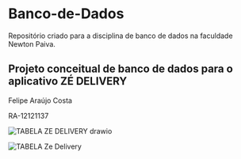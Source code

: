 # Banco-de-Dados
Repositório criado para a disciplina de banco de dados na faculdade Newton Paiva.
## Projeto conceitual de banco de dados para o aplicativo ZÉ DELIVERY
Felipe Araújo Costa

RA-12121137

![TABELA ZE DELIVERY drawio](https://github.com/Felipeac8/Banco-de-Dados/assets/133305961/e044e144-cb8b-42e7-9ffd-43c5fbfee2b5)



![TABELA Ze Delivery](https://github.com/Felipeac8/Banco-de-Dados/assets/133305961/57219300-1fad-4d79-bf45-0678833497a4)



